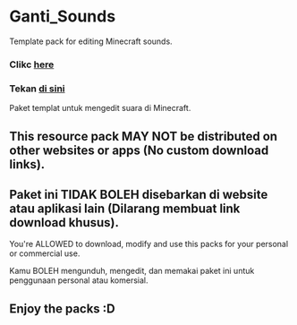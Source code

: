 # Ganti_Sounds
Template pack for editing Minecraft sounds.
### Clikc [here][1]  
### Tekan [di sini][1]
Paket templat untuk mengedit suara di Minecraft.
## This resource pack MAY NOT be distributed on other websites or apps (No custom download links).
## Paket ini TIDAK BOLEH disebarkan di website atau aplikasi lain (Dilarang membuat link download khusus).
You're ALLOWED to download, modify and use this packs for your personal or commercial use.

Kamu BOLEH mengunduh, mengedit, dan memakai paket ini untuk penggunaan personal atau komersial.

[1]:https://www.mediafire.com/file/wx598j62lfwpem2/ganti-sounds_v0.1.mcpack/file
## Enjoy the packs :D
